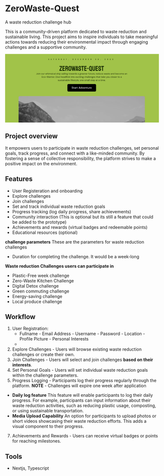 # ZeroWaste-Quest
A waste reduction challenge hub

This is a community-driven platform dedicated to waste reduction and sustainable living. This project aims to inspire individuals to take meaningful actions towards reducing their environmental impact through engaging challenges and a supportive community.


![Zerowaste-quest image](./public/Screenshot%202023-12-30%20074033.png )

## Project overview
It empowers users to participate in waste reduction challenges, set personal goals, track progress, and connect with a like-minded community. By fostering a sense of collective responsibility, the platform strives to make a positive impact on the environment.

## Features

- User Registeration and onboarding
- Explore challenges
- Join challenges
- Set and track individual waste reduction goals
- Progress tracking (log daily progress, share achievements)
- Community interaction (This is optional but its still a feature that could be added to the prototype)
- Achievements and rewards (virtual badges and redeemable points)
- Educational resources (optional)

**challenge parameters**
These are the parameters for waste reduction challenges
- Duration for completing the challenge. It would be a week-long

**Waste reduction Challenges users can participate in**
- Plastic-Free week challenge
- Zero-Waste Kitchen Challenge
- Digital Detox challenge
- Green commuting challenge
- Energy-saving challenge
- Local produce challenge



## Workflow

1. User Registration:
   - Fullname - Email Address - Username - Password - Location - Profile Picture - Personal Interests
   -
2. Explore Challenges - Users will browse existing waste reduction challenges or create their own.
3. Join Challenges - Users will select and join challenges **based on their interests**.
4. Set Personal Goals - Users will set individual waste reduction goals within the challenge parameters.
5. Progress Logging - Participants log their progress regularly through the platform.
   **NOTE** - Challenges will expire one week after application
- **Daily log feature**
This feature will enable participants to log their daily progress. For example, participants can input information about their waste reduction activities, such as reducing plastic usage, composting, or using sustainable transportation.
- **Media Upload Capability**
An option for participants to upload photos or short videos showcasing their waste reduction efforts. This adds a visual component to their progress.
<!-- 6. Community Interaction: Users can engage with the community, share experiences, and seek advice. (Optional) -->
7. Achievements and Rewards - Users can receive virtual badges or points for reaching milestones.
<!-- 8. Educational Resources - Users access educational resources and tips for sustainable living. (Optional) -->


## Tools
- Nextjs, Typescript
